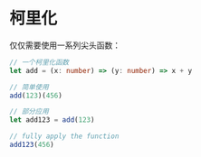 # 柯里化

仅仅需要使用一系列尖头函数：

```ts
// 一个柯里化函数
let add = (x: number) => (y: number) => x + y

// 简单使用
add(123)(456)

// 部分应用
let add123 = add(123)

// fully apply the function
add123(456)
```
